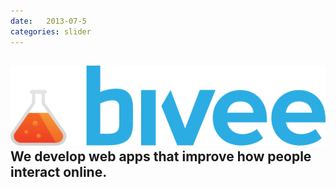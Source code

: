 ```yaml
---
date:   2013-07-5
categories: slider
---
```

<div class="sl-slide" data-orientation="vertical" data-slice1-rotation="-5" data-slice2-rotation="25" data-slice1-scale="2" data-slice2-scale="1">
	<div class="sl-slide-inner">
		<div class="bg-img bg-img-4"> </div>
		<h2>
		  <div class="logo desktop"><img class="svg" src="/assets/images/logo.svg" /></div>
		  We develop web apps that improve how people interact online.</h2>
		<blockquote><p></p></blockquote>
	</div>
</div>